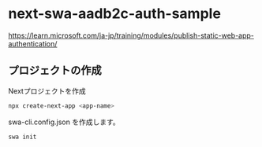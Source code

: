 # next-swa-aadb2c-auth-sample

https://learn.microsoft.com/ja-jp/training/modules/publish-static-web-app-authentication/

## プロジェクトの作成

Nextプロジェクトを作成

```bash
npx create-next-app <app-name> 
```

swa-cli.config.json を作成します。

```bash
swa init
```
